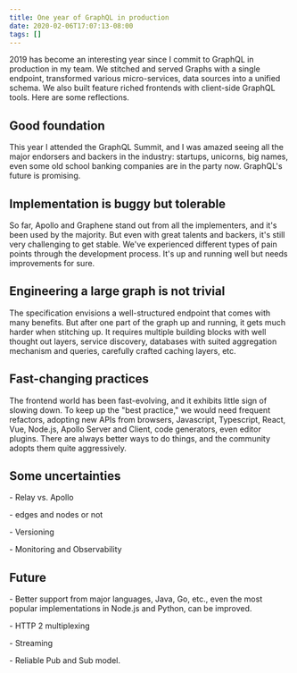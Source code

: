 ```yaml
---
title: One year of GraphQL in production
date: 2020-02-06T17:07:13-08:00
tags: []
---
```

2019 has become an interesting year since I commit to GraphQL in production in my team. We stitched and served Graphs with a single endpoint, transformed various micro-services, data sources into a unified schema. We also built feature riched frontends with client-side GraphQL tools. Here are some reflections.

## Good foundation

This year I attended the GraphQL Summit, and I was amazed seeing all the major endorsers and backers in the industry: startups, unicorns, big names, even some old school banking companies are in the party now. GraphQL's future is promising.

## Implementation is buggy but tolerable

So far, Apollo and Graphene stand out from all the implementers, and it's been used by the majority. But even with great talents and backers, it's still very challenging to get stable. We've experienced different types of pain points through the development process. It's up and running well but needs improvements for sure.

## Engineering a large graph is not trivial

The specification envisions a well-structured endpoint that comes with many benefits. But after one part of the graph up and running, it gets much harder when stitching up. It requires multiple building blocks with well thought out layers, service discovery, databases with suited aggregation mechanism and queries, carefully crafted caching layers, etc.

## Fast-changing practices

The frontend world has been fast-evolving, and it exhibits little sign of slowing down. To keep up the "best practice," we would need frequent refactors, adopting new APIs from browsers, Javascript, Typescript, React, Vue, Node.js, Apollo Server and Client, code generators, even editor plugins. There are always better ways to do things, and the community adopts them quite aggressively.

## Some uncertainties

\- Relay vs. Apollo

\- edges and nodes or not

\- Versioning

\- Monitoring and Observability 

## Future

\- Better support from major languages, Java, Go, etc., even the most popular implementations in Node.js and Python, can be improved. 

\- HTTP 2 multiplexing

\- Streaming

\- Reliable Pub and Sub model.